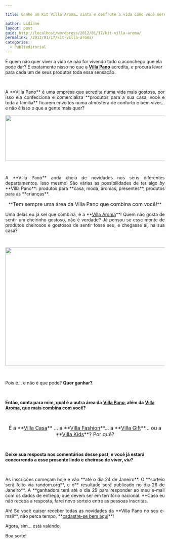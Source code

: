 ```yaml
---

title: Ganhe um Kit Villa Aroma… sinta e desfrute a vida como você merece!

author: Lidiane
layout: post
guid: http://localhost/wordpress/2012/01/17/kit-villa-aroma/
permalink: /2012/01/17/kit-villa-aroma/
categories:
  - Publieditorial
---
```

E quem não quer viver a vida se não for vivendo todo o aconchego que ela pode dar? É exatamente nisso no que a **<a href="http://villapano.com.br/" target="_blank">Villa Pano</a>** acredita, e procura levar para cada um de seus produtos toda essa sensação.

&nbsp;

<p align="justify">
  A **Villa Pano** é uma empresa que acredita numa vida mais gostosa, por isso ela confecciona e comercializa **produtos para a sua casa, você e toda a família** ficarem envoltos numa atmosfera de conforto e bem viver… e não é isso o que a gente mais quer?
</p>

<!--more-->

<p align="center">
  <a href="http://www.trololodemulher.com.br/?attachment_id=1349" rel="attachment wp-att-1349"><img class="alignnone size-full wp-image-1349" title="Villa Pano" src="http://www.decoracaodacasa.com/blog/wp-content/uploads/2012/01/Villa-Pano.png" alt="" width="600" height="144" /></a>
</p>

&nbsp;

<p align="justify">
  A **Villa Pano** anda cheia de novidades nos seus diferentes departamentos. Isso mesmo! São várias as possibilidades de ter algo <em>by</em> **Villa Pano**: produtos para **casa, moda, aromas, presentes**, produtos para as **crianças**.
</p>

<p align="center">
  **<span style="font-size: medium;">Tem sempre uma área da Villa Pano que combina com você!</span>**
</p>

<p align="justify">
  Uma delas eu já sei que combina, é a **<a href="http://villapano.com.br/produtos/164/shopbrowse" target="_blank">Villa Aroma</a>**! Quem não gosta de sentir um cheirinho gostoso, não é verdade? Já pensou se esse monte de produtos cheirosos e gostosos de sentir fosse seu, e chegasse aí, na sua casa?
</p>

&nbsp;

<p align="center">
  <a href="http://www.trololodemulher.com.br/?attachment_id=1346" rel="attachment wp-att-1346"><img class="alignnone size-full wp-image-1346" title="KIT SABONETE VILLA AROMA[2]" src="http://www.decoracaodacasa.com/blog/wp-content/uploads/2012/01/KIT-SABONETE-VILLA-AROMA2.png" alt="" width="600" height="374" /></a>
</p>

&nbsp;

Pois é… e não é que pode? **Quer ganhar?**

&nbsp;

**Então, conta para mim, qual é a outra área da** <a href="http://villapano.com.br/" target="_blank">**Villa Pano**</a>**, além da** <a href="http://villapano.com.br/produtos/164/shopbrowse" target="_blank">**Villa Aroma**</a>**, que mais combina com você?**

&nbsp;

<p align="center">
  <span style="font-size: medium;">É a **<a href="http://villapano.com.br/produtos/139/shopbrowse" target="_blank">Villa Casa</a>** … a **<a href="http://villapano.com.br/produtos/140/shopbrowse" target="_blank">Villa Fashion</a>**… a **<a href="http://villapano.com.br/produtos/165/shopbrowse" target="_blank">Villa Gift</a>**… ou a **<a href="http://villapano.com.br/produtos/171/shopbrowse" target="_blank">Villa Kids</a>**? Por quê?</span>
</p>

&nbsp;

**Deixe sua resposta nos comentários desse post, e você já estará concorrendo a esse presente lindo e cheiroso de viver, _viu_?**

&nbsp;

<p align="justify">
  As inscrições começam hoje e vão **até o dia 24 de Janeiro**. O **sorteio será feito via random.org**, e o** resultado será publicado no dia 26 de Janeiro**. A **ganhadora terá até o dia 29 para responder ao meu e-mail com os dados de entrega, que devem ser em território nacional. **Caso eu não receba a resposta, farei novo sorteio entre as pessoas inscritas.
</p>

<p align="justify">
  Ah! Se você quiser receber todas as novidades da **Villa Pano no seu e-mail**, não perca tempo, **<a href="http://villapano.blogspot.com/p/receba-nossa-news.html" target="_blank">cadastre-se bem aqui</a>**!
</p>

<p align="justify">
  Agora, sim… está valendo.
</p>

<p align="justify">
  Boa sorte!
</p>